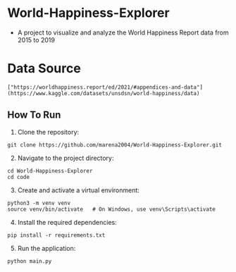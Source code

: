 # World-Happiness-Explorer
- A project to visualize and analyze the World Happiness Report data from 2015 to 2019

# Data Source

 `["https://worldhappiness.report/ed/2021/#appendices-and-data"](https://www.kaggle.com/datasets/unsdsn/world-happiness/data)` 

  
## How To Run

1. Clone the repository:
```
git clone https://github.com/marena2004/World-Happiness-Explorer.git
```
2. Navigate to the project directory:
```
cd World-Happiness-Explorer
cd code
```
3. Create and activate a virtual environment:
```
python3 -m venv venv
source venv/bin/activate   # On Windows, use venv\Scripts\activate
```
4. Install the required dependencies:
```
pip install -r requirements.txt
```
5. Run the application:
```
python main.py
```
